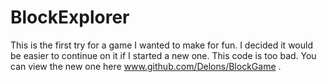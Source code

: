 BlockExplorer
=============
This is the first try for a game I wanted to make for fun. I decided it would be easier to continue on it if I started a new one. This code is too bad. You can view the new one here www.github.com/Delons/BlockGame .
